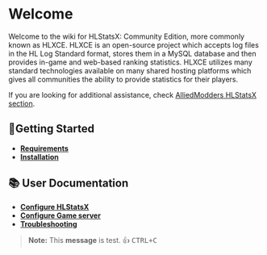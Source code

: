 # Welcome
Welcome to the wiki for HLStatsX: Community Edition, more commonly known as HLXCE. HLXCE is an open-source project which accepts log files in the HL Log Standard format, stores them in a MySQL database and then provides in-game and web-based ranking statistics. HLXCE utilizes many standard technologies available on many shared hosting platforms which gives all communities the ability to provide statistics for their players.

If you are looking for additional assistance, check [AlliedModders HLStatsX section](https://forums.alliedmods.net/forumdisplay.php?f=156).


## 🚀Getting Started
- [**Requirements**](https://github.com/NomisCZ/hlstatsx-community-edition/wiki/general)
- [**Installation**](https://github.com/NomisCZ/hlstatsx-community-edition/wiki/general)

## 📚 User Documentation
- [**Configure HLStatsX**](https://github.com/NomisCZ/hlstatsx-community-edition/wiki/general)
- [**Configure Game server**](https://github.com/NomisCZ/hlstatsx-community-edition/wiki/general)
- [**Troubleshooting**](https://github.com/NomisCZ/hlstatsx-community-edition/wiki/general)

> **Note:** This **message** is test.
👍 
<kbd>CTRL+C</kbd>


